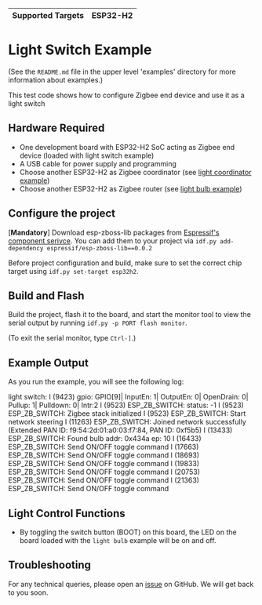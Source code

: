 | Supported Targets | ESP32-H2 |
| ----------------- | -------- |

# Light Switch Example 

(See the `README.md` file in the upper level 'examples' directory for more information about examples.)

This test code shows how to configure Zigbee end device and use it as a light switch

## Hardware Required

* One development board with ESP32-H2 SoC acting as Zigbee end device (loaded with light switch example)
* A USB cable for power supply and programming
* Choose another ESP32-H2 as Zigbee coordinator (see [light coordinator example](../light_coordinator))
* Choose another ESP32-H2 as Zigbee router (see [light bulb example](../light_bulb))

## Configure the project

[**Mandatory**] Download esp-zboss-lib packages from [Espressif's component serivce](https://components.espressif.com/).
You can add them to your project via `idf.py add-dependency espressif/esp-zboss-lib==0.0.2`

Before project configuration and build, make sure to set the correct chip target using `idf.py set-target esp32h2`.

## Build and Flash

Build the project, flash it to the board, and start the monitor tool to view the serial output by running `idf.py -p PORT flash monitor`.

(To exit the serial monitor, type ``Ctrl-]``.)

## Example Output

As you run the example, you will see the following log:

light switch: 
I (9423) gpio: GPIO[9]| InputEn: 1| OutputEn: 0| OpenDrain: 0| Pullup: 1| Pulldown: 0| Intr:2
I (9523) ESP_ZB_SWITCH: status: -1
I (9523) ESP_ZB_SWITCH: Zigbee stack initialized
I (9523) ESP_ZB_SWITCH: Start network steering
I (11263) ESP_ZB_SWITCH: Joined network successfully (Extended PAN ID: f9:54:2d:01:a0:03:f7:84, PAN ID: 0xf5b5)
I (13433) ESP_ZB_SWITCH: Found bulb addr: 0x434a ep: 10
I (16433) ESP_ZB_SWITCH: Send ON/OFF toggle command
I (17663) ESP_ZB_SWITCH: Send ON/OFF toggle command
I (18693) ESP_ZB_SWITCH: Send ON/OFF toggle command
I (19833) ESP_ZB_SWITCH: Send ON/OFF toggle command
I (20753) ESP_ZB_SWITCH: Send ON/OFF toggle command
I (21363) ESP_ZB_SWITCH: Send ON/OFF toggle command

## Light Control Functions

  * By toggling the switch button (BOOT) on this board, the LED on the board loaded with the `light bulb` example will be on and off.


## Troubleshooting

For any technical queries, please open an [issue](https://github.com/espressif/esp-idf/issues) on GitHub. We will get back to you soon.
